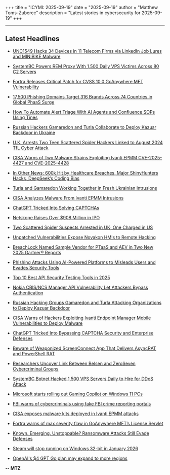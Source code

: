 +++
title = "ICYMI: 2025-09-19"
date = "2025-09-19"
author = "Matthew Toms-Zuberec"
description = "Latest stories in cybersecurity for 2025-09-19"
+++

---------------------------------------------------------------------------
## Latest Headlines
- [UNC1549 Hacks 34 Devices in 11 Telecom Firms via LinkedIn Job Lures and MINIBIKE Malware](https://thehackernews.com/2025/09/unc1549-hacks-34-devices-in-11-telecom.html)

- [SystemBC Powers REM Proxy With 1,500 Daily VPS Victims Across 80 C2 Servers](https://thehackernews.com/2025/09/systembc-powers-rem-proxy-with-1500.html)

- [Fortra Releases Critical Patch for CVSS 10.0 GoAnywhere MFT Vulnerability](https://thehackernews.com/2025/09/fortra-releases-critical-patch-for-cvss.html)

- [17,500 Phishing Domains Target 316 Brands Across 74 Countries in Global PhaaS Surge](https://thehackernews.com/2025/09/17500-phishing-domains-target-316.html)

- [How To Automate Alert Triage With AI Agents and Confluence SOPs Using Tines](https://thehackernews.com/2025/09/how-to-automate-alert-triage-with-ai.html)

- [Russian Hackers Gamaredon and Turla Collaborate to Deploy Kazuar Backdoor in Ukraine](https://thehackernews.com/2025/09/russian-hackers-gamaredon-and-turla.html)

- [U.K. Arrests Two Teen Scattered Spider Hackers Linked to August 2024 TfL Cyber Attack](https://thehackernews.com/2025/09/uk-arrest-two-teen-scattered-spider.html)

- [CISA Warns of Two Malware Strains Exploiting Ivanti EPMM CVE-2025-4427 and CVE-2025-4428](https://thehackernews.com/2025/09/cisa-warns-of-two-malware-strains.html)

- [In Other News: 600k Hit by Healthcare Breaches, Major ShinyHunters Hacks, DeepSeek’s Coding Bias](https://www.securityweek.com/in-other-news-600k-hit-by-healthcare-breaches-major-shinyhunters-hacks-deepseeks-coding-bias/)

- [Turla and Gamaredon Working Together in Fresh Ukrainian Intrusions](https://www.securityweek.com/turla-and-gamaredon-working-together-in-fresh-ukrainian-intrusions/)

- [CISA Analyzes Malware From Ivanti EPMM Intrusions](https://www.securityweek.com/cisa-analyzes-malware-from-ivanti-epmm-intrusions/)

- [ChatGPT Tricked Into Solving CAPTCHAs](https://www.securityweek.com/chatgpt-tricked-into-solving-captchas/)

- [Netskope Raises Over $908 Million in IPO](https://www.securityweek.com/netskope-raises-over-908-million-in-ipo/)

- [Two Scattered Spider Suspects Arrested in UK; One Charged in US](https://www.securityweek.com/two-scattered-spider-suspects-arrested-in-uk-one-charged-in-us/)

- [Unpatched Vulnerabilities Expose Novakon HMIs to Remote Hacking](https://www.securityweek.com/unpatched-vulnerabilities-expose-novakon-hmis-to-remote-hacking/)

- [BreachLock Named Sample Vendor for PTaaS and AEV in Two New 2025 Gartner® Reports](https://cybersecuritynews.com/breachlock-named-sample-vendor-for-ptaas-and-aev-in-two-new-2025-gartner-reports/)

- [Phishing Attacks Using AI-Powered Platforms to Misleads Users and Evades Security Tools](https://cybersecuritynews.com/phishing-attacks-using-ai-powered-platforms/)

- [Top 10 Best API Security Testing Tools in 2025](https://cybersecuritynews.com/best-api-security-testing-tools/)

- [Nokia CBIS/NCS Manager API Vulnerability Let Attackers Bypass Authentication](https://cybersecuritynews.com/nokia-cbis-ncs-manager-api-vulnerability/)

- [Russian Hacking Groups Gamaredon and Turla Attacking Organizations to Deploy Kazuar Backdoor](https://cybersecuritynews.com/russian-hacking-groups-gamaredon-and-turla/)

- [CISA Warns of Hackers Exploiting Ivanti Endpoint Manager Mobile Vulnerabilities to Deploy Malware](https://cybersecuritynews.com/hackers-exploiting-ivanti-endpoint-manager-mobile-vulnerabilities/)

- [ChatGPT Tricked Into Bypassing CAPTCHA Security and Enterprise Defenses](https://cybersecuritynews.com/chatgpt-bypassing-captcha-security/)

- [Beware of Weaponized ScreenConnect App That Delivers AsyncRAT and PowerShell RAT](https://cybersecuritynews.com/beware-of-weaponized-screenconnect-app/)

- [Researchers Uncover Link Between Belsen and ZeroSeven Cybercriminal Groups](https://cybersecuritynews.com/researchers-uncover-link-between-belsen/)

- [SystemBC Botnet Hacked 1,500 VPS Servers Daily to Hire for DDoS Attack](https://cybersecuritynews.com/systembc-botnet-hacking-1500-vps-servers/)

- [Microsoft starts rolling out Gaming Copilot on Windows 11 PCs](https://www.bleepingcomputer.com/news/microsoft/microsoft-starts-rolling-out-gaming-copilot-on-windows-11-pcs/)

- [FBI warns of cybercriminals using fake FBI crime reporting portals](https://www.bleepingcomputer.com/news/security/fbi-warns-of-fake-fbi-crime-complaint-portals-used-for-cybercrime/)

- [CISA exposes malware kits deployed in Ivanti EPMM attacks](https://www.bleepingcomputer.com/news/security/cisa-exposes-malware-kits-deployed-in-ivanti-epmm-attacks/)

- [Fortra warns of max severity flaw in GoAnywhere MFT’s License Servlet](https://www.bleepingcomputer.com/news/security/fortra-warns-of-max-severity-flaw-in-goanywhere-mfts-license-servlet/)

- [Known. Emerging. Unstoppable? Ransomware Attacks Still Evade Defenses](https://www.bleepingcomputer.com/news/security/known-emerging-unstoppable-ransomware-attacks-still-evade-defenses/)

- [Steam will stop running on Windows 32-bit in January 2026](https://www.bleepingcomputer.com/news/software/steam-will-stop-running-on-windows-32-bit-in-january-2026/)

- [OpenAI's $4 GPT Go plan may expand to more regions](https://www.bleepingcomputer.com/news/artificial-intelligence/openais-4-gpt-go-plan-may-expand-to-more-regions/)

**-- MTZ**